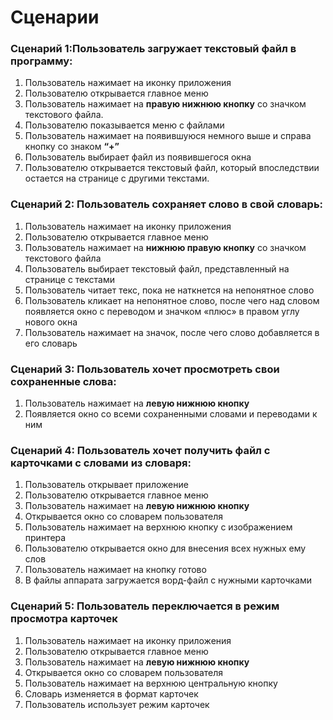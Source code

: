 <h1> Cценарии </h1>

<h3>Сценарий 1:Пользователь загружает текстовый файл в программу:</h3>

1) Пользователь нажимает на иконку приложения
2) Пользователю открывается главное меню
3) Пользователь нажимает на **правую нижнюю кнопку** со значком текстового файла.
4) Пользователю показывается меню с файлами
5) Пользователь нажимает на появившуюся немного выше и справа кнопку со знаком **“+”**
6) Пользователь выбирает файл из появившегося окна
7) Пользователю открывается текстовый файл, который впоследствии остается на странице с другими текстами.



<h3>Сценарий 2: Пользователь сохраняет слово в свой словарь:</h3>

1) Пользователь нажимает на иконку приложения
2) Пользователю открывается главное меню
3) Пользователь нажимает на **нижнюю правую кнопку** со значком текстового файла
4) Пользователь выбирает текстовый файл, представленный на странице с текстами
5) Пользователь читает текс, пока не наткнется на непонятное слово
6) Пользователь кликает на непонятное слово, после чего над словом появляется окно с переводом и значком «плюс» в правом углу нового окна
7) Пользователь нажимает на значок, после чего слово добавляется в его словарь



<h3>Сценарий 3: Пользователь хочет просмотреть свои сохраненные слова:</h3>

1) Пользователь нажимает на **левую нижнюю кнопку**
2) Появляется окно со всеми сохраненными словами и переводами к ним



<h3>Сценарий 4: Пользователь хочет получить файл c карточками с словами из словаря:</h3>

1) Пользователь открывает приложение
2) Пользователю открывается главное меню
3) Пользователь нажимает на **левую нижнюю кнопку**
4) Открывается окно со словарем пользователя
5) Пользователь нажимает на верхнюю кнопку с изображением принтера
6) Пользователю открывается окно для внесения всех нужных ему слов
7) Пользователь нажимает на кнопку готово
8) В файлы аппарата загружается ворд-файл с нужными карточками


<h3>Сценарий 5: Пользователь переключается в режим просмотра карточек</h3>

1) Пользователь нажимает на иконку приложения
2) Пользователю открывается главное меню
3) Пользователь нажимает на **левую нижнюю кнопку**
4) Открывается окно со словарем пользователя
5) Пользователь нажимает на верхнюю центральную кнопку
6) Словарь изменяется в формат карточек
7) Пользователь использует режим карточек

